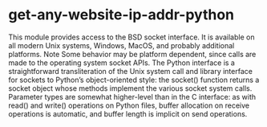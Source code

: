 # get-any-website-ip-addr-python
This module provides access to the BSD socket interface. It is available on all modern Unix systems, Windows, MacOS, and probably additional platforms.  Note Some behavior may be platform dependent, since calls are made to the operating system socket APIs. The Python interface is a straightforward transliteration of the Unix system call and library interface for sockets to Python’s object-oriented style: the socket() function returns a socket object whose methods implement the various socket system calls. Parameter types are somewhat higher-level than in the C interface: as with read() and write() operations on Python files, buffer allocation on receive operations is automatic, and buffer length is implicit on send operations.
